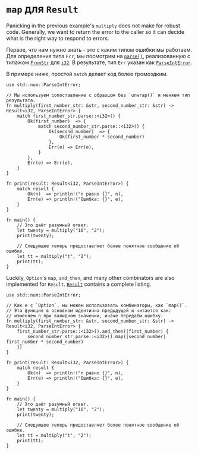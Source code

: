# `map` для `Result`

Panicking in the previous example's `multiply` does not make for robust code.
Generally, we want to return the error to the caller so it can decide what is
the right way to respond to errors.

Первое, что нам нужно знать - это с каким типом ошибки мы 
работаем. Для определения типа `Err`, мы посмотрим 
на [`parse()`](https://doc.rust-lang.org/std/primitive.str.html#method.parse), реализованную с типажом 
[`FromStr`](https://doc.rust-lang.org/std/str/trait.FromStr.html) для [`i32`](https://doc.rust-lang.org/std/primitive.i32.html).
В результате, тип `Err` указан как 
[`ParseIntError`](https://doc.rust-lang.org/std/num/struct.ParseIntError.html).

В примере ниже, простой `match` делает код более громоздким.

```rust,editable
use std::num::ParseIntError;

// Мы используем сопоставление с образцом без `unwrap()` и меняем тип результата.
fn multiply(first_number_str: &str, second_number_str: &str) -> Result<i32, ParseIntError> {
    match first_number_str.parse::<i32>() {
        Ok(first_number)  => {
            match second_number_str.parse::<i32>() {
                Ok(second_number)  => {
                    Ok(first_number * second_number)
                },
                Err(e) => Err(e),
            }
        },
        Err(e) => Err(e),
    }
}

fn print(result: Result<i32, ParseIntError>) {
    match result {
        Ok(n)  => println!("n равно {}", n),
        Err(e) => println!("Ошибка: {}", e),
    }
}

fn main() {
    // Это даёт разумный ответ.
    let twenty = multiply("10", "2");
    print(twenty);

    // Следующее теперь предоставляет более понятное сообщение об ошибке.
    let tt = multiply("t", "2");
    print(tt);
}
```

Luckily, `Option`'s `map`, `and_then`, and many other combinators are also
implemented for `Result`. <a href="https://doc.rust-lang.org/std/result/enum.Result.html" data-md-type="link">`Result`</a> contains a complete listing.

```rust,editable
use std::num::ParseIntError;

// Как и с `Option`, мы можем использовать комбинаторы, как `map()`.
// Эта функция в основном идентична предыдущей и читается как:
// изменяем n при валидном значении, иначе передаём ошибку.
fn multiply(first_number_str: &str, second_number_str: &str) -> Result<i32, ParseIntError> {
    first_number_str.parse::<i32>().and_then(|first_number| {
        second_number_str.parse::<i32>().map(|second_number| first_number * second_number)
    })
}

fn print(result: Result<i32, ParseIntError>) {
    match result {
        Ok(n)  => println!("n равно {}", n),
        Err(e) => println!("Ошибка: {}", e),
    }
}

fn main() {
    // Это даёт разумный ответ.
    let twenty = multiply("10", "2");
    print(twenty);

    // Следующее теперь предоставляет более понятное сообщение об ошибке.
    let tt = multiply("t", "2");
    print(tt);
}
```
